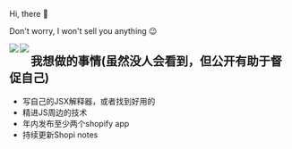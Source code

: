 Hi, there 👋

Don't worry, I won't sell you anything 😉


<a href="https://github.com/anuraghazra/github-readme-stats">
  <img align="left" src="https://github-readme-stats.vercel.app/api?username=keidarcy&count_private=true&show_icons=true" />
</a>
<a href="https://github.com/anuraghazra/github-readme-stats">
  <img align="left" src="https://github-readme-stats.vercel.app/api/top-langs/?username=keidarcy&hide=liquid,html" />
</a>


## 我想做的事情(虽然没人会看到，但公开有助于督促自己)

 - 写自己的JSX解释器，或者找到好用的
 - 精进JS周边的技术
 - 年内发布至少两个shopify app
 - 持续更新Shopi notes
